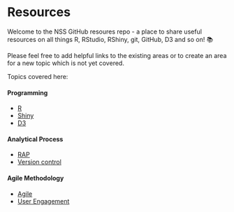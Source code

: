 # Resources

Welcome to the NSS GitHub resoures repo - a place to share useful resources on all things R, RStudio, RShiny, git, GitHub, D3 and so on! :books:

Please feel free to add helpful links to the existing areas or to create an area for a new topic which is not yet covered.

Topics covered here:
#### Programming
- [R](https://github.com/NHS-NSS-transforming-publications/resources/blob/master/R.md)
- [Shiny](https://github.com/NHS-NSS-transforming-publications/resources/blob/master/R%20Shiny.md)
- [D3](https://github.com/NHS-NSS-transforming-publications/resources/blob/master/D3.md)

#### Analytical Process
- [RAP](https://github.com/NHS-NSS-transforming-publications/resources/blob/davidc92-patch-1/RAP.md)
- [Version control](https://github.com/NHS-NSS-transforming-publications/resources/blob/master/version-control.md)

#### Agile Methodology
- [Agile](https://github.com/NHS-NSS-transforming-publications/resources/blob/master/Agile.md)
- [User Engagement](https://github.com/NHS-NSS-transforming-publications/resources/blob/master/D3.md)
